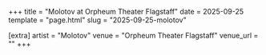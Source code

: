 +++
title = "Molotov at Orpheum Theater Flagstaff"
date = 2025-09-25
template = "page.html"
slug = "2025-09-25-molotov"

[extra]
artist = "Molotov"
venue = "Orpheum Theater Flagstaff"
venue_url = ""
+++
